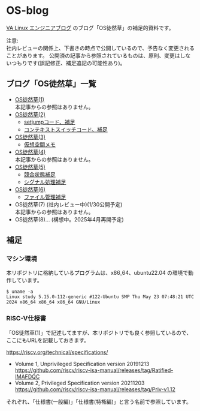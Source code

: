 # OS-blog

[VA Linux エンジニアブログ](https://valinux.hatenablog.com/about) のブログ「OS徒然草」の補足的資料です。

注意:  
社内レビューの関係上、下書きの時点で公開しているので、予告なく変更されることがあります。
公開済の記事から参照されているものは、原則、変更はしないつもりです(誤記修正、補足追記の可能性あり)。

## ブログ「OS徒然草」一覧

- [OS徒然草(1)](https://valinux.hatenablog.com/entry/20240725)  
本記事からの参照はありません。
- [OS徒然草(2)](https://valinux.hatenablog.com/entry/20240827)  
  - [setjumpコード、補足](https://github.com/oda-g/OS-blog/tree/main/setjmp)
  - [コンテキストスイッチコード、補足](https://github.com/oda-g/OS-blog/tree/main/context_switch)
- [OS徒然草(3)](https://valinux.hatenablog.com/entry/20240919)
  - [仮想空間メモ](https://github.com/oda-g/OS-blog/tree/main/virtual_address)
- [OS徒然草(4)](https://valinux.hatenablog.com/entry/20241024)  
本記事からの参照はありません。
- [OS徒然草(5)](https://valinux.hatenablog.com/entry/20241121)
  - [競合状態補足](https://github.com/oda-g/OS-blog/tree/main/race_condition)
  - [シグナル処理補足](https://github.com/oda-g/OS-blog/tree/main/signal)
- [OS徒然草(6)](https://valinux.hatenablog.com/entry/20241226)
  - [ファイル管理補足](https://github.com/oda-g/OS-blog/tree/main/file_management)
- OS徒然草(7) (社内レビュー中)(1/30公開予定)  
本記事からの参照はありません。
- OS徒然草(8)... (構想中。2025年4月再開予定)

## 補足

### マシン環境

本リポジトリに格納しているプログラムは、x86_64、ubuntu22.04 の環境で動作しています。

```
$ uname -a
Linux study 5.15.0-112-generic #122-Ubuntu SMP Thu May 23 07:48:21 UTC 2024 x86_64 x86_64 x86_64 GNU/Linux
```

### RISC-V仕様書

「OS徒然草(1)」で記述してますが、本リポジトリでも良く参照しているので、ここにもURLを記載しておきます。

https://riscv.org/technical/specifications/

- Volume 1, Unprivileged Specification version 20191213  
https://github.com/riscv/riscv-isa-manual/releases/tag/Ratified-IMAFDQC
- Volume 2, Privileged Specification version 20211203  
https://github.com/riscv/riscv-isa-manual/releases/tag/Priv-v1.12

それぞれ、「仕様書(一般編)」「仕様書(特権編)」と言う名前で参照しています。
